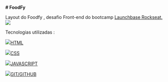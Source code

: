 <b># FoodFy</b>

Layout do Foodfy , desafio Front-end do bootcamp <a href="https://rocketseat.com.br/">Launchbase Rockseat.</a> <img src="https://img.icons8.com/emoji/24/000000/rocket-emji.png"/>

Tecnologias utilizadas :


<img src="https://img.icons8.com/color/24/000000/html-5.png"/><a href="https://www.w3schools.com/html/">HTML</a>

<img src="https://img.icons8.com/color/24/000000/css3.png"/><a href="https://www.w3schools.com/css/">CSS</a>

<img src="https://img.icons8.com/color/24/000000/javascript.png"/><a href="https://www.w3schools.com/js/">JAVASCRIPT</a>

<img src="https://img.icons8.com/fluent/24/000000/github.png"/><a href="https://guides.github.com/">GIT/GITHUB</a>
  



